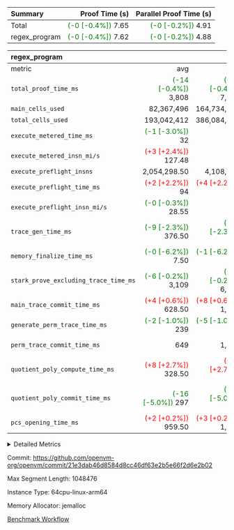 | Summary | Proof Time (s) | Parallel Proof Time (s) |
|:---|---:|---:|
| Total | <span style='color: green'>(-0 [-0.4%])</span> 7.65 | <span style='color: green'>(-0 [-0.2%])</span> 4.91 |
| regex_program | <span style='color: green'>(-0 [-0.4%])</span> 7.62 | <span style='color: green'>(-0 [-0.2%])</span> 4.88 |


| regex_program |||||
|:---|---:|---:|---:|---:|
|metric|avg|sum|max|min|
| `total_proof_time_ms ` | <span style='color: green'>(-14 [-0.4%])</span> 3,808 | <span style='color: green'>(-27 [-0.4%])</span> 7,616 | <span style='color: green'>(-8 [-0.2%])</span> 4,876 | <span style='color: green'>(-19 [-0.7%])</span> 2,740 |
| `main_cells_used     ` |  82,367,496 |  164,734,992 |  91,281,687 |  73,453,305 |
| `total_cells_used    ` |  193,042,412 |  386,084,824 |  211,758,557 |  174,326,267 |
| `execute_metered_time_ms` | <span style='color: green'>(-1 [-3.0%])</span> 32 | -          | -          | -          |
| `execute_metered_insn_mi/s` | <span style='color: red'>(+3 [+2.4%])</span> 127.48 | -          | <span style='color: red'>(+3 [+2.4%])</span> 127.48 | <span style='color: red'>(+3 [+2.4%])</span> 127.48 |
| `execute_preflight_insns` |  2,054,298.50 |  4,108,597 |  2,211,000 |  1,897,597 |
| `execute_preflight_time_ms` | <span style='color: red'>(+2 [+2.2%])</span> 94 | <span style='color: red'>(+4 [+2.2%])</span> 188 | <span style='color: red'>(+3 [+3.0%])</span> 103 | <span style='color: red'>(+1 [+1.2%])</span> 85 |
| `execute_preflight_insn_mi/s` | <span style='color: green'>(-0 [-0.3%])</span> 28.55 | -          |  30.94 | <span style='color: green'>(-0 [-0.5%])</span> 26.16 |
| `trace_gen_time_ms   ` | <span style='color: green'>(-9 [-2.3%])</span> 376.50 | <span style='color: green'>(-18 [-2.3%])</span> 753 | <span style='color: green'>(-11 [-2.2%])</span> 482 | <span style='color: green'>(-7 [-2.5%])</span> 271 |
| `memory_finalize_time_ms` | <span style='color: green'>(-0 [-6.2%])</span> 7.50 | <span style='color: green'>(-1 [-6.2%])</span> 15 | <span style='color: green'>(-1 [-7.1%])</span> 13 |  2 |
| `stark_prove_excluding_trace_time_ms` | <span style='color: green'>(-6 [-0.2%])</span> 3,109 | <span style='color: green'>(-11 [-0.2%])</span> 6,218 |  4,048 | <span style='color: green'>(-12 [-0.5%])</span> 2,170 |
| `main_trace_commit_time_ms` | <span style='color: red'>(+4 [+0.6%])</span> 628.50 | <span style='color: red'>(+8 [+0.6%])</span> 1,257 | <span style='color: red'>(+8 [+1.0%])</span> 845 |  412 |
| `generate_perm_trace_time_ms` | <span style='color: green'>(-2 [-1.0%])</span> 239 | <span style='color: green'>(-5 [-1.0%])</span> 478 | <span style='color: green'>(-8 [-2.5%])</span> 306 | <span style='color: red'>(+3 [+1.8%])</span> 172 |
| `perm_trace_commit_time_ms` |  649 |  1,298 | <span style='color: green'>(-1 [-0.1%])</span> 850 |  448 |
| `quotient_poly_compute_time_ms` | <span style='color: red'>(+8 [+2.7%])</span> 328.50 | <span style='color: red'>(+17 [+2.7%])</span> 657 | <span style='color: red'>(+14 [+3.2%])</span> 447 | <span style='color: red'>(+3 [+1.4%])</span> 210 |
| `quotient_poly_commit_time_ms` | <span style='color: green'>(-16 [-5.0%])</span> 297 | <span style='color: green'>(-31 [-5.0%])</span> 594 | <span style='color: green'>(-4 [-1.0%])</span> 397 | <span style='color: green'>(-27 [-12.1%])</span> 197 |
| `pcs_opening_time_ms ` | <span style='color: red'>(+2 [+0.2%])</span> 959.50 | <span style='color: red'>(+3 [+0.2%])</span> 1,919 | <span style='color: green'>(-6 [-0.5%])</span> 1,198 | <span style='color: red'>(+9 [+1.3%])</span> 721 |



<details>
<summary>Detailed Metrics</summary>

|  | vm.create_initial_state_time_ms | memory_to_vec_partition_time_ms | keygen_time_ms | app proof_time_ms |
| --- | --- | --- | --- |
|  | 1 | 22 | 513 | 7,705 | 

| group | vm.reset_state_time_ms | prove_segment_time_ms | memory_to_vec_partition_time_ms | fri.log_blowup | execute_metered_time_ms | execute_metered_insns | execute_metered_insn_mi/s | compute_user_public_values_proof_time_ms |
| --- | --- | --- | --- | --- | --- | --- | --- | --- |
| regex_program | 1 | 2,740 | 6 | 1 | 32 | 4,108,597 | 127.48 | 44 | 

| group | air_name | quotient_deg | interactions | constraints |
| --- | --- | --- | --- | --- |
| regex_program | AccessAdapterAir<16> | 2 | 5 | 12 | 
| regex_program | AccessAdapterAir<2> | 2 | 5 | 12 | 
| regex_program | AccessAdapterAir<32> | 2 | 5 | 12 | 
| regex_program | AccessAdapterAir<4> | 2 | 5 | 12 | 
| regex_program | AccessAdapterAir<8> | 2 | 5 | 12 | 
| regex_program | BitwiseOperationLookupAir<8> | 2 | 2 | 4 | 
| regex_program | KeccakVmAir | 2 | 321 | 4,513 | 
| regex_program | MemoryMerkleAir<8> | 2 | 4 | 39 | 
| regex_program | PersistentBoundaryAir<8> | 2 | 3 | 7 | 
| regex_program | PhantomAir | 2 | 3 | 5 | 
| regex_program | Poseidon2PeripheryAir<BabyBearParameters>, 1> | 2 | 1 | 286 | 
| regex_program | ProgramAir | 1 | 1 | 4 | 
| regex_program | RangeTupleCheckerAir<2> | 1 | 1 | 4 | 
| regex_program | Rv32HintStoreAir | 2 | 18 | 28 | 
| regex_program | VariableRangeCheckerAir | 1 | 1 | 4 | 
| regex_program | VmAirWrapper<Rv32BaseAluAdapterAir, BaseAluCoreAir<4, 8> | 2 | 20 | 37 | 
| regex_program | VmAirWrapper<Rv32BaseAluAdapterAir, LessThanCoreAir<4, 8> | 2 | 18 | 40 | 
| regex_program | VmAirWrapper<Rv32BaseAluAdapterAir, ShiftCoreAir<4, 8> | 2 | 24 | 91 | 
| regex_program | VmAirWrapper<Rv32BranchAdapterAir, BranchEqualCoreAir<4> | 2 | 11 | 20 | 
| regex_program | VmAirWrapper<Rv32BranchAdapterAir, BranchLessThanCoreAir<4, 8> | 2 | 13 | 35 | 
| regex_program | VmAirWrapper<Rv32CondRdWriteAdapterAir, Rv32JalLuiCoreAir> | 2 | 10 | 18 | 
| regex_program | VmAirWrapper<Rv32JalrAdapterAir, Rv32JalrCoreAir> | 2 | 16 | 20 | 
| regex_program | VmAirWrapper<Rv32LoadStoreAdapterAir, LoadSignExtendCoreAir<4, 8> | 2 | 18 | 33 | 
| regex_program | VmAirWrapper<Rv32LoadStoreAdapterAir, LoadStoreCoreAir<4> | 2 | 17 | 40 | 
| regex_program | VmAirWrapper<Rv32MultAdapterAir, DivRemCoreAir<4, 8> | 2 | 25 | 84 | 
| regex_program | VmAirWrapper<Rv32MultAdapterAir, MulHCoreAir<4, 8> | 2 | 24 | 31 | 
| regex_program | VmAirWrapper<Rv32MultAdapterAir, MultiplicationCoreAir<4, 8> | 2 | 19 | 19 | 
| regex_program | VmAirWrapper<Rv32RdWriteAdapterAir, Rv32AuipcCoreAir> | 2 | 12 | 14 | 
| regex_program | VmConnectorAir | 2 | 5 | 11 | 

| group | air_name | segment | rows | prep_cols | perm_cols | main_cols | cells |
| --- | --- | --- | --- | --- | --- | --- | --- |
| regex_program | AccessAdapterAir<8> | 0 | 131,072 |  | 16 | 17 | 4,325,376 | 
| regex_program | AccessAdapterAir<8> | 1 | 2,048 |  | 16 | 17 | 67,584 | 
| regex_program | BitwiseOperationLookupAir<8> | 0 | 65,536 | 3 | 8 | 2 | 655,360 | 
| regex_program | BitwiseOperationLookupAir<8> | 1 | 65,536 | 3 | 8 | 2 | 655,360 | 
| regex_program | KeccakVmAir | 1 | 32 |  | 1,056 | 3,163 | 135,008 | 
| regex_program | MemoryMerkleAir<8> | 0 | 131,072 |  | 16 | 32 | 6,291,456 | 
| regex_program | MemoryMerkleAir<8> | 1 | 4,096 |  | 16 | 32 | 196,608 | 
| regex_program | PersistentBoundaryAir<8> | 0 | 131,072 |  | 12 | 20 | 4,194,304 | 
| regex_program | PersistentBoundaryAir<8> | 1 | 2,048 |  | 12 | 20 | 65,536 | 
| regex_program | PhantomAir | 0 | 1 |  | 12 | 6 | 18 | 
| regex_program | Poseidon2PeripheryAir<BabyBearParameters>, 1> | 0 | 16,384 |  | 8 | 300 | 5,046,272 | 
| regex_program | Poseidon2PeripheryAir<BabyBearParameters>, 1> | 1 | 2,048 |  | 8 | 300 | 630,784 | 
| regex_program | ProgramAir | 0 | 131,072 |  | 8 | 10 | 2,359,296 | 
| regex_program | ProgramAir | 1 | 131,072 |  | 8 | 10 | 2,359,296 | 
| regex_program | RangeTupleCheckerAir<2> | 0 | 524,288 | 2 | 8 | 1 | 4,718,592 | 
| regex_program | RangeTupleCheckerAir<2> | 1 | 524,288 | 2 | 8 | 1 | 4,718,592 | 
| regex_program | Rv32HintStoreAir | 0 | 16,384 |  | 44 | 32 | 1,245,184 | 
| regex_program | VariableRangeCheckerAir | 0 | 262,144 | 2 | 8 | 1 | 2,359,296 | 
| regex_program | VariableRangeCheckerAir | 1 | 262,144 | 2 | 8 | 1 | 2,359,296 | 
| regex_program | VmAirWrapper<Rv32BaseAluAdapterAir, BaseAluCoreAir<4, 8> | 0 | 1,048,576 |  | 52 | 36 | 92,274,688 | 
| regex_program | VmAirWrapper<Rv32BaseAluAdapterAir, BaseAluCoreAir<4, 8> | 1 | 524,288 |  | 52 | 36 | 46,137,344 | 
| regex_program | VmAirWrapper<Rv32BaseAluAdapterAir, LessThanCoreAir<4, 8> | 0 | 32,768 |  | 40 | 37 | 2,523,136 | 
| regex_program | VmAirWrapper<Rv32BaseAluAdapterAir, LessThanCoreAir<4, 8> | 1 | 16,384 |  | 40 | 37 | 1,261,568 | 
| regex_program | VmAirWrapper<Rv32BaseAluAdapterAir, ShiftCoreAir<4, 8> | 0 | 131,072 |  | 52 | 53 | 13,762,560 | 
| regex_program | VmAirWrapper<Rv32BaseAluAdapterAir, ShiftCoreAir<4, 8> | 1 | 131,072 |  | 52 | 53 | 13,762,560 | 
| regex_program | VmAirWrapper<Rv32BranchAdapterAir, BranchEqualCoreAir<4> | 0 | 262,144 |  | 28 | 26 | 14,155,776 | 
| regex_program | VmAirWrapper<Rv32BranchAdapterAir, BranchEqualCoreAir<4> | 1 | 131,072 |  | 28 | 26 | 7,077,888 | 
| regex_program | VmAirWrapper<Rv32BranchAdapterAir, BranchLessThanCoreAir<4, 8> | 0 | 131,072 |  | 32 | 32 | 8,388,608 | 
| regex_program | VmAirWrapper<Rv32BranchAdapterAir, BranchLessThanCoreAir<4, 8> | 1 | 131,072 |  | 32 | 32 | 8,388,608 | 
| regex_program | VmAirWrapper<Rv32CondRdWriteAdapterAir, Rv32JalLuiCoreAir> | 0 | 65,536 |  | 28 | 18 | 3,014,656 | 
| regex_program | VmAirWrapper<Rv32CondRdWriteAdapterAir, Rv32JalLuiCoreAir> | 1 | 65,536 |  | 28 | 18 | 3,014,656 | 
| regex_program | VmAirWrapper<Rv32JalrAdapterAir, Rv32JalrCoreAir> | 0 | 131,072 |  | 36 | 28 | 8,388,608 | 
| regex_program | VmAirWrapper<Rv32JalrAdapterAir, Rv32JalrCoreAir> | 1 | 65,536 |  | 36 | 28 | 4,194,304 | 
| regex_program | VmAirWrapper<Rv32LoadStoreAdapterAir, LoadSignExtendCoreAir<4, 8> | 0 | 1,024 |  | 52 | 36 | 90,112 | 
| regex_program | VmAirWrapper<Rv32LoadStoreAdapterAir, LoadSignExtendCoreAir<4, 8> | 1 | 32 |  | 52 | 36 | 2,816 | 
| regex_program | VmAirWrapper<Rv32LoadStoreAdapterAir, LoadStoreCoreAir<4> | 0 | 2,097,152 |  | 52 | 41 | 195,035,136 | 
| regex_program | VmAirWrapper<Rv32LoadStoreAdapterAir, LoadStoreCoreAir<4> | 1 | 1,048,576 |  | 52 | 41 | 97,517,568 | 
| regex_program | VmAirWrapper<Rv32MultAdapterAir, DivRemCoreAir<4, 8> | 0 | 256 |  | 72 | 59 | 33,536 | 
| regex_program | VmAirWrapper<Rv32MultAdapterAir, MulHCoreAir<4, 8> | 0 | 256 |  | 72 | 39 | 28,416 | 
| regex_program | VmAirWrapper<Rv32MultAdapterAir, MultiplicationCoreAir<4, 8> | 0 | 32,768 |  | 52 | 31 | 2,719,744 | 
| regex_program | VmAirWrapper<Rv32MultAdapterAir, MultiplicationCoreAir<4, 8> | 1 | 32,768 |  | 52 | 31 | 2,719,744 | 
| regex_program | VmAirWrapper<Rv32RdWriteAdapterAir, Rv32AuipcCoreAir> | 0 | 32,768 |  | 28 | 20 | 1,572,864 | 
| regex_program | VmAirWrapper<Rv32RdWriteAdapterAir, Rv32AuipcCoreAir> | 1 | 32,768 |  | 28 | 20 | 1,572,864 | 
| regex_program | VmConnectorAir | 0 | 2 | 1 | 16 | 5 | 42 | 
| regex_program | VmConnectorAir | 1 | 2 | 1 | 16 | 5 | 42 | 

| group | segment | trace_gen_time_ms | total_proof_time_ms | total_cells_used | total_cells | system_trace_gen_time_ms | stark_prove_excluding_trace_time_ms | single_trace_gen_time_ms | quotient_poly_compute_time_ms | quotient_poly_commit_time_ms | perm_trace_commit_time_ms | pcs_opening_time_ms | memory_to_vec_partition_time_ms | memory_finalize_time_ms | main_trace_commit_time_ms | main_cells_used | generate_perm_trace_time_ms | execute_preflight_time_ms | execute_preflight_insns | execute_preflight_insn_mi/s |
| --- | --- | --- | --- | --- | --- | --- | --- | --- | --- | --- | --- | --- | --- | --- | --- | --- | --- | --- | --- | --- |
| regex_program | 0 | 482 | 4,876 | 211,758,557 | 373,183,036 | 482 | 4,048 | 0 | 447 | 397 | 850 | 1,198 | 7 | 13 | 845 | 91,281,687 | 306 | 103 | 2,211,000 | 26.16 | 
| regex_program | 1 | 271 | 2,740 | 174,326,267 | 196,838,026 | 271 | 2,170 | 50 | 210 | 197 | 448 | 721 | 6 | 2 | 412 | 73,453,305 | 172 | 85 | 1,897,597 | 30.94 | 

| group | segment | trace_height_constraint | weighted_sum | threshold |
| --- | --- | --- | --- | --- |
| regex_program | 0 | 0 | 7,965,702 | 2,013,265,921 | 
| regex_program | 0 | 1 | 22,979,584 | 2,013,265,921 | 
| regex_program | 0 | 2 | 3,982,851 | 2,013,265,921 | 
| regex_program | 0 | 3 | 28,094,468 | 2,013,265,921 | 
| regex_program | 0 | 4 | 524,288 | 2,013,265,921 | 
| regex_program | 0 | 5 | 262,144 | 2,013,265,921 | 
| regex_program | 0 | 6 | 6,669,056 | 2,013,265,921 | 
| regex_program | 0 | 7 | 135,168 | 2,013,265,921 | 
| regex_program | 0 | 8 | 71,678,221 | 2,013,265,921 | 
| regex_program | 1 | 0 | 4,358,276 | 2,013,265,921 | 
| regex_program | 1 | 1 | 12,037,120 | 2,013,265,921 | 
| regex_program | 1 | 2 | 2,179,138 | 2,013,265,921 | 
| regex_program | 1 | 3 | 15,047,780 | 2,013,265,921 | 
| regex_program | 1 | 4 | 14,336 | 2,013,265,921 | 
| regex_program | 1 | 5 | 6,144 | 2,013,265,921 | 
| regex_program | 1 | 6 | 3,887,424 | 2,013,265,921 | 
| regex_program | 1 | 7 | 131,072 | 2,013,265,921 | 
| regex_program | 1 | 8 | 38,711,914 | 2,013,265,921 | 

</details>


Commit: https://github.com/openvm-org/openvm/commit/21e3dab46d8584d8cc46df63e2b5e66f2d6e2b02

Max Segment Length: 1048476

Instance Type: 64cpu-linux-arm64

Memory Allocator: jemalloc

[Benchmark Workflow](https://github.com/openvm-org/openvm/actions/runs/17026295296)
